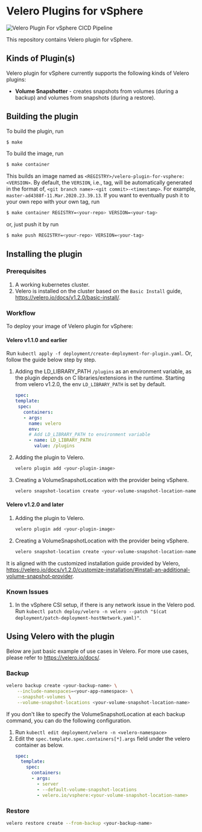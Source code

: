 # Velero Plugins for vSphere 

![Velero Plugin For vSphere CICD Pipeline](https://github.com/vmware-tanzu/velero-plugin-for-vsphere/workflows/Velero%20Plugin%20For%20vSphere%20CICD%20Pipeline/badge.svg)

This repository contains Velero plugin for vSphere.

## Kinds of Plugin(s)

Velero plugin for vSphere currently supports the following kinds of Velero plugins:

- **Volume Snapshotter** - creates snapshots from volumes (during a backup) and volumes from snapshots (during a restore).


## Building the plugin

To build the plugin, run

```bash
$ make
```

To build the image, run

```bash
$ make container
```

This builds an image named as `<REGISTRY>/velero-plugin-for-vsphere:<VERSION>`.
By default, the `VERSION`, i.e., tag, will be automatically generated in the format of,
`<git branch name>-<git commit>-<timestamp>`. For example, `master-ad4388f-11.Mar.2020.23.39.13`.
If you want to eventually push it to your own repo with your own tag, run

```bash
$ make container REGISTRY=<your-repo> VERSION=<your-tag>
```
or, just push it by run
```bash
$ make push REGISTRY=<your-repo> VERSION=<your-tag>
```

## Installing the plugin

### Prerequisites

1. A working kubernetes cluster.
2. Velero is installed on the cluster based on the `Basic Install` guide, https://velero.io/docs/v1.2.0/basic-install/.

### Workflow

To deploy your image of Velero plugin for vSphere:

#### Velero v1.1.0 and earlier

Run `kubectl apply -f deployment/create-deployment-for-plugin.yaml`.
Or, follow the guide below step by step.

1. Adding the LD_LIBRARY_PATH `/plugins` as an environment variable, as the plugin depends on C libraries/extensions in the runtime.
Starting from velero v1.2.0, the env `LD_LIBRARY_PATH` is set by default.
    ```yaml
    spec:
    template:
     spec:
       containers:
       - args:
         name: velero
         env:
         # Add LD_LIBRARY_PATH to environment variable
         - name: LD_LIBRARY_PATH
           value: /plugins
    ```
2. Adding the plugin to Velero.
    ```bash
    velero plugin add <your-plugin-image>
    ```
3. Creating a VolumeSnapshotLocation with the provider being vSphere.
   ```bash
   velero snapshot-location create <your-volume-snapshot-location-name> --provider velero.io/vsphere
   ```
#### Velero v1.2.0 and later
1. Adding the plugin to Velero.
    ```bash
    velero plugin add <your-plugin-image>
    ```
2. Creating a VolumeSnapshotLocation with the provider being vSphere.
    ```bash
    velero snapshot-location create <your-volume-snapshot-location-name> --provider velero.io/vsphere
    ```
It is aligned with the customized installation guide provided by Velero, https://velero.io/docs/v1.2.0/customize-installation/#install-an-additional-volume-snapshot-provider.

### Known Issues
1. In the vSphere CSI setup, if there is any network issue in the Velero pod. Run `kubectl patch deploy/velero -n velero --patch "$(cat deployment/patch-deployment-hostNetwork.yaml)"`.


## Using Velero with the plugin
Below are just basic example of use cases in Velero. For more use cases, please refer to https://velero.io/docs/.
### Backup
```bash
velero backup create <your-backup-name> \
    --include-namespaces=<your-app-namespace> \
    --snapshot-volumes \
    --volume-snapshot-locations <your-volume-snapshot-location-name>
```
If you don't like to specify the VolumeSnapshotLocation at each backup command,
you can do the following configuration.
1. Run `kubectl edit deployment/velero -n <velero-namespace>`
2. Edit the `spec.template.spec.containers[*].args` field under the velero container as below.
    ```yaml
    spec:
      template:
        spec:
          containers:
          - args:
            - server
            - --default-volume-snapshot-locations
            - velero.io/vsphere:<your-volume-snapshot-location-name>
    ```
### Restore
```bash
velero restore create --from-backup <your-backup-name>
```
